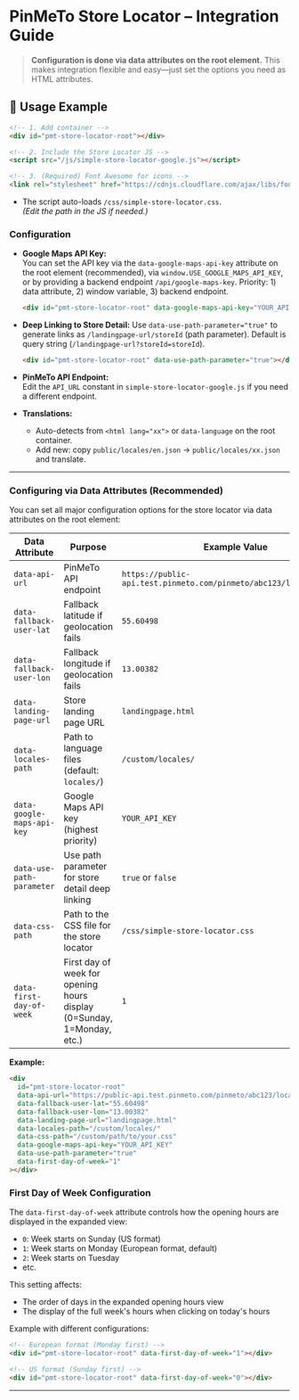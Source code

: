 # PinMeTo Store Locator – Integration Guide

> **Configuration is done via data attributes on the root element.**
> This makes integration flexible and easy—just set the options you need as HTML attributes.

## 📄 Usage Example

```html
<!-- 1. Add container -->
<div id="pmt-store-locator-root"></div>

<!-- 2. Include the Store Locator JS -->
<script src="/js/simple-store-locator-google.js"></script>

<!-- 3. (Required) Font Awesome for icons -->
<link rel="stylesheet" href="https://cdnjs.cloudflare.com/ajax/libs/font-awesome/6.4.0/css/all.min.css">
```

- The script auto-loads `/css/simple-store-locator.css`.  
  *(Edit the path in the JS if needed.)*

### Configuration

- **Google Maps API Key:**  
  You can set the API key via the `data-google-maps-api-key` attribute on the root element (recommended), via `window.USE_GOOGLE_MAPS_API_KEY`, or by providing a backend endpoint `/api/google-maps-key`.
  Priority: 1) data attribute, 2) window variable, 3) backend endpoint.
  ```html
  <div id="pmt-store-locator-root" data-google-maps-api-key="YOUR_API_KEY"></div>
  ```

- **Deep Linking to Store Detail:**
  Use `data-use-path-parameter="true"` to generate links as `/landingpage-url/storeId` (path parameter). Default is query string (`/landingpage-url?storeId=storeId`).
  ```html
  <div id="pmt-store-locator-root" data-use-path-parameter="true"></div>
  ```

- **PinMeTo API Endpoint:**  
  Edit the `API_URL` constant in `simple-store-locator-google.js` if you need a different endpoint.

- **Translations:**  
  - Auto-detects from `<html lang="xx">` or `data-language` on the root container.
  - Add new: copy `public/locales/en.json` → `public/locales/xx.json` and translate.

---

### Configuring via Data Attributes (Recommended)

You can set all major configuration options for the store locator via data attributes on the root element:

| Data Attribute                | Purpose                                 | Example Value                                  |
|-------------------------------|-----------------------------------------|------------------------------------------------|
| `data-api-url`                | PinMeTo API endpoint                    | `https://public-api.test.pinmeto.com/pinmeto/abc123/locations.json` |
| `data-fallback-user-lat`      | Fallback latitude if geolocation fails  | `55.60498`                                     |
| `data-fallback-user-lon`      | Fallback longitude if geolocation fails | `13.00382`                                     |
| `data-landing-page-url`       | Store landing page URL                  | `landingpage.html`                             |
| `data-locales-path`           | Path to language files (default: `locales/`) | `/custom/locales/`                        |
| `data-google-maps-api-key`    | Google Maps API key (highest priority)  | `YOUR_API_KEY`                                 |
| `data-use-path-parameter`     | Use path parameter for store detail deep linking | `true` or `false`                      |
| `data-css-path`               | Path to the CSS file for the store locator         | `/css/simple-store-locator.css`                  |
| `data-first-day-of-week`      | First day of week for opening hours display (0=Sunday, 1=Monday, etc.) | `1` |

**Example:**
```html
<div
  id="pmt-store-locator-root"
  data-api-url="https://public-api.test.pinmeto.com/pinmeto/abc123/locations.json"
  data-fallback-user-lat="55.60498"
  data-fallback-user-lon="13.00382"
  data-landing-page-url="landingpage.html"
  data-locales-path="/custom/locales/"
  data-css-path="/custom/path/to/your.css"
  data-google-maps-api-key="YOUR_API_KEY"
  data-use-path-parameter="true"
  data-first-day-of-week="1"
></div>
```

### First Day of Week Configuration

The `data-first-day-of-week` attribute controls how the opening hours are displayed in the expanded view:

- `0`: Week starts on Sunday (US format)
- `1`: Week starts on Monday (European format, default)
- `2`: Week starts on Tuesday
- etc.

This setting affects:
- The order of days in the expanded opening hours view
- The display of the full week's hours when clicking on today's hours

Example with different configurations:
```html
<!-- European format (Monday first) -->
<div id="pmt-store-locator-root" data-first-day-of-week="1"></div>

<!-- US format (Sunday first) -->
<div id="pmt-store-locator-root" data-first-day-of-week="0"></div>
```

--- 